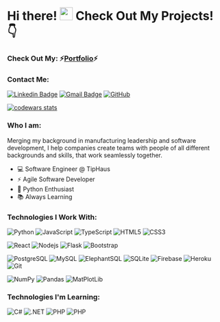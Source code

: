 # Hi there! <img src="https://raw.githubusercontent.com/aemmadi/aemmadi/master/wave.gif" width="30px"> Check Out My Projects! 👇
### Check Out My:  ⚡[Portfolio](https://joshsportfolio.gatsbyjs.io/)⚡



### Contact Me:

[![Linkedin Badge](https://img.shields.io/badge/-JoshuaCunningham-blue?style=flat-square&logo=Linkedin&logoColor=white&link=https://www.linkedin.com/in/joshua-cunningham-wa//)](https://www.linkedin.com/in/joshua-cunningham-wa/)
[![Gmail Badge](https://img.shields.io/badge/-jcnghmps@gmail.com-c14438?style=flat-square&logo=Gmail&logoColor=white&link=mailto:jcnghmps@gmail.com)](mailto:jcnghmps@gmail.com)
<a href="https://github.com/jcnghm" target="_blank"><img alt="GitHub" src="https://img.shields.io/badge/-@jcnghm-181717?style=flat-square&logo=GitHub&logoColor=white"></a>

[![codewars stats][codewars stats]][codewars url]

### **Who I am:**
Merging my background in manufacturing leadership and software development,
I help companies create teams with people of all different backgrounds and skills, that work seamlessly together.

- 💻 Software Engineer @ TipHaus
- ⚡ Agile Software Developer
- 🐍 Python Enthusiast
- 📚 Always Learning

### **Technologies I Work With:**

![Python](https://img.shields.io/badge/-Python-black?style=flat-square&logo=Python)
![JavaScript](https://img.shields.io/badge/-JavaScript-black?style=flat-square&logo=javascript)
![TypeScript](https://img.shields.io/badge/-TypeScript-007ACC?style=flat-square&logo=typescript)
![HTML5](https://img.shields.io/badge/-HTML5-E34F26?style=flat-square&logo=html5&logoColor=white)
![CSS3](https://img.shields.io/badge/-CSS3-1572B6?style=flat-square&logo=css3)

![React](https://img.shields.io/badge/-React-black?style=flat-square&logo=react)
![Nodejs](https://img.shields.io/badge/-Nodejs-black?style=flat-square&logo=Node.js)
![Flask](https://img.shields.io/badge/-Flask-black?style=flat-square&logo=flask)
![Bootstrap](https://img.shields.io/badge/-Bootstrap-563D7C?style=flat-square&logo=bootstrap)

![PostgreSQL](https://img.shields.io/badge/-PostgreSQL-336791?style=flat-square&logo=postgresql)
![MySQL](https://img.shields.io/badge/-MySQL-black?style=flat-square&logo=mysql)
![ElephantSQL](https://img.shields.io/badge/-ElephantSQL-black?style=flat-square&logo=elephantsql)
![SQLite](https://img.shields.io/badge/-SQLite-black?style=flat-square&logo=sqlite)
![Firebase](https://img.shields.io/badge/-Firebase-black?style=flat-square&logo=firebase)
![Heroku](https://img.shields.io/badge/-Heroku-430098?style=flat-square&logo=heroku)
![Git](https://img.shields.io/badge/-Git-black?style=flat-square&logo=git)

![NumPy](https://img.shields.io/badge/-NumPy-black?style=flat-square&logo=numpy)
![Pandas](https://img.shields.io/badge/-Pandas-black?style=flat-square&logo=pandas)
![MatPlotLib](https://img.shields.io/badge/-MatPlotLib-black?style=flat-square&logo=matplotlib)

### **Technologies I'm Learning:**

![C#](https://img.shields.io/badge/-CSharp-black?style=flat-square&logo=csharp)
![.NET](https://img.shields.io/badge/-.NET-black?style=flat-square&logo=.net)
![PHP](https://img.shields.io/badge/-PHP-black?style=flat-square&logo=PHP)
![PHP](https://img.shields.io/badge/-laravel-black?style=flat-square&logo=laravel)

[codewars stats]: https://www.codewars.com/users/jcnghm/badges/large
[codewars url]: https://www.codewars.com/users/jcnghm
